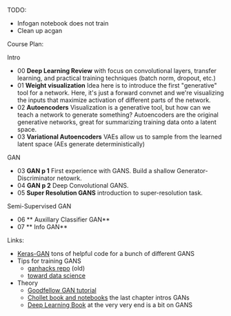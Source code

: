 TODO:
- Infogan notebook does not train
- Clean up acgan


Course Plan:

Intro

- 00 **Deep Learning Review** with focus on convolutional layers, transfer learning, and practical training techniques (batch norm, dropout, etc.)
- 01 **Weight visualization** Idea here is to introduce the first "generative" tool for a network. Here, it's just a forward convnet and we're visualizing the inputs that maximize activation of different parts of the network. 
- 02 **Autoencoders** Visualization is a generative tool, but how can we teach a network to generate something? Autoencoders are the original generative networks, great for summarizing training data onto a latent space.
- 03 **Variational Autoencoders** VAEs allow us to sample from the learned latent space (AEs generate deterministically)

GAN

- 03 **GAN p 1** First experience with GANS. Build a shallow Generator-Discriminator netowrk.
- 04 **GAN p 2** Deep Convolutional GANS.
- 05 **Super Resolution GANS** introduction to super-resolution task.

Semi-Supervised GAN

- 06 ** Auxillary Classifier GAN**
- 07 ** Info GAN**

Links:
- [Keras-GAN](https://github.com/eriklindernoren/Keras-GAN) tons of helpful code for a bunch of different GANS
- Tips for training GANS
  - [ganhacks repo](https://github.com/soumith/ganhacks) (old)
  - [toward data science](https://towardsdatascience.com/intuitively-understanding-variational-autoencoders-1bfe67eb5daf)
- Theory
  - [Goodfellow GAN tutorial](https://arxiv.org/abs/1701.00160)
  - [Chollet book and notebooks](https://github.com/fchollet/deep-learning-with-python-notebooks) the last chapter intros GANs
  - [Deep Learning Book](http://www.deeplearningbook.org/contents/generative_models.html) at the very very end is a bit on GANS
